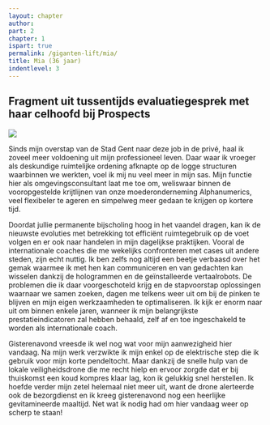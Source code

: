 ```yaml
---
layout: chapter
author: 
part: 2
chapter: 1
ispart: true
permalink: /giganten-lift/mia/
title: Mia (36 jaar)
indentlevel: 3
---
```

## Fragment uit tussentijds evaluatiegesprek met haar celhoofd bij Prospects

<a href="{{ site.baseurl }}/images/Mia.jpg" data-lightbox="Mia"><img src="{{ site.baseurl }}/images/Mia.jpg"></a>

Sinds mijn overstap van de Stad Gent naar deze job in de privé, haal ik zoveel meer voldoening uit mijn professioneel leven. Daar waar ik vroeger als deskundige ruimtelijke ordening afknapte op de logge structuren waarbinnen we werkten, voel ik mij nu veel meer in mijn sas. Mijn functie hier  als  omgevingsconsultant  laat  me  toe  om,  weliswaar  binnen  de  vooropgestelde  krijtlijnen  van  onze  moederonderneming Alphanumerics, veel flexibeler te ageren en simpelweg meer gedaan te krijgen op kortere tijd. 

Doordat  jullie  permanente  bijscholing  hoog  in  het  vaandel dragen, kan ik de nieuwste evoluties met betrekking tot efficiënt ruimtegebruik op de voet volgen en er ook naar handelen in mijn dagelijkse praktijken. Vooral de internationale coaches die me wekelijks confronteren met cases  uit  andere  steden,  zijn  echt  nuttig.  Ik  ben  zelfs  nog  altijd een beetje verbaasd over het gemak waarmee ik met hen  kan  communiceren  en  van  gedachten  kan  wisselen  dankzij  de  hologrammen  en  de  geïnstalleerde  vertaalrobots. De problemen die ik daar voorgeschoteld krijg en de stapvoorstap  oplossingen  waarnaar  we  samen  zoeken,  dagen  me  telkens  weer  uit  om  bij  de  pinken  te  blijven  en  mijn  eigen  werkzaamheden  te  optimaliseren.  Ik  kijk  er  enorm  naar  uit  om  binnen  enkele  jaren,  wanneer  ik  mijn  belangrijkste  prestatieindicatoren  zal  hebben  behaald,  zelf  af  en  toe  ingeschakeld  te  worden  als  internationale  coach. 

Gisterenavond  vreesde  ik  wel  nog  wat  voor  mijn  aanwezigheid  hier  vandaag.  Na  mijn  werk  verzwikte  ik  mijn  enkel op de elektrische step die ik gebruik voor mijn korte pendeltocht. Maar dankzij de snelle hulp van de lokale veiligheidsdrone  die  me  recht  hielp  en  ervoor  zorgde  dat  er  bij thuiskomst een koud kompres klaar lag, kon ik gelukkig snel  herstellen.  Ik  hoefde  verder  mijn  zetel  helemaal  niet  meer uit, want de drone alerteerde ook de bezorgdienst en ik  kreeg  gisterenavond  nog  een  heerlijke  gevitamineerde  maaltijd.  Net  wat  ik  nodig  had  om  hier  vandaag  weer  op  scherp te staan! 